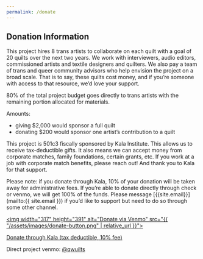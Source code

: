 ```yaml
---
permalink: /donate
---
```


## Donation Information

This project hires 8 trans artists to collaborate on each quilt with a goal of 20 quilts over the next two years. We work with interviewers, audio editors, commissioned artists and textile designers and quilters. We also pay a team of trans and queer community advisors who help envision the project on a broad scale. That is to say, these quilts cost money, and if you’re someone with access to that resource, we’d love your support.

80% of the total project budget goes directly to trans artists with the remaining portion allocated for materials.


Amounts:

* giving $2,000 would sponsor a full quilt
* donating $200 would sponsor one artist’s contribution to a quilt

This project is 501c3 fiscally sponsored by Kala Institute. This allows us to receive tax-deductible gifts. It also means we can accept money from corporate matches, family foundations, certain grants, etc. If you work at a job with corporate match benefits, please reach out! And thank you to Kala for that support.

Please note: if you donate through Kala, 10% of your donation will be taken away for administrative fees. If you’re able to donate directly through check or venmo, we will get 100% of the funds. Please message [{{site.email}}](mailto:{{ site.email }}) if you’d like to support but need to do so through some other channel.

[<img width="317" height="391" alt="Donate via Venmo" src="{{ "/assets/images/donate-button.png" | relative_url }}">](https://account.venmo.com/u/qwuilts)

[Donate through Kala (tax deductible, 10% fee)](https://www.paypal.com/donate/?hosted_button_id=8K69K5N3QMWMS)

Direct project venmo: [@qwuilts](https://account.venmo.com/u/qwuilts)
